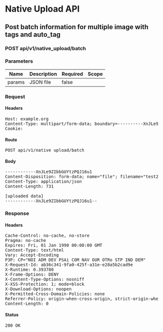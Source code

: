 # Native Upload API

## Post batch information for multiple image with tags and auto_tag

### POST api/v1/native_upload/batch

### Parameters

| Name | Description | Required | Scope |
|------|-------------|----------|-------|
| params | JSON file | false |  |

### Request

#### Headers

<pre>Host: example.org
Content-Type: multipart/form-data; boundary=----------XnJLe9ZIbbGUYtzPQJ16u1
Cookie: </pre>

#### Route

<pre>POST api/v1/native_upload/batch</pre>

#### Body

<pre>------------XnJLe9ZIbbGUYtzPQJ16u1
Content-Disposition: form-data; name="file"; filename="test20190408-252-1xeurtx.json"
Content-Type: application/json
Content-Length: 731

[uploaded data]
------------XnJLe9ZIbbGUYtzPQJ16u1--</pre>

### Response

#### Headers

<pre>Cache-Control: no-cache, no-store
Pragma: no-cache
Expires: Fri, 01 Jan 1990 00:00:00 GMT
Content-Type: text/html
Vary: Accept-Encoding
P3P: CP=&quot;NOI ADM DEV PSAi COM NAV OUR OTRo STP IND DEM&quot;
X-Request-Id: ab36c341-9fa0-425f-a31e-e28a5b2cad9e
X-Runtime: 0.393780
X-Frame-Options: DENY
X-Content-Type-Options: nosniff
X-XSS-Protection: 1; mode=block
X-Download-Options: noopen
X-Permitted-Cross-Domain-Policies: none
Referrer-Policy: origin-when-cross-origin, strict-origin-when-cross-origin
Content-Length: 0</pre>

#### Status

<pre>200 OK</pre>

